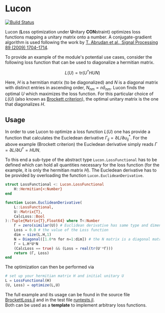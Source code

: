 # Lucon

[![Build Status](https://github.com/toschaefer/Lucon.jl/actions/workflows/CI.yml/badge.svg?branch=main)](https://github.com/toschaefer/Lucon.jl/actions/workflows/CI.yml?query=branch%3Amain)

Lucon (**L**oss optimization under **U**nitary **CON**straint) optimizes loss functions mapping a unitary matrix onto a number. A conjugate-gradient algorithm is used following the work by [T. Abrudan et al., Signal Processing 89 (2009) 1704–1714](https://dx.doi.org/10.1016/j.sigpro.2009.03.015).  

To provide an example of the module's potential use cases, consider the following loss function that can be used to diagonalize a hermitian matrix.
```math
L(U) = \text{tr}(U^\dagger H U N)
```
Here, $H$ is a hermitian matrix (to be diagonalized) and $N$ is a diagonal matrix with distinct entries in ascending order, $N_{nm} = n\delta_{nm}$. Lucon finds the optimal $U$ which maximizes the loss function.  For this particular choice of $L(U)$ (also known as [Brockett criterion](https://doi.org/10.1016/0024-3795(91)90021-N)), the optimal unitary matrix is the one that diagonalizes $H$.

## Usage

In order to use Lucon to optimize a loss function $L(U)$ one has provide a function that calculates the Eucledean derivative $\Gamma_{ij} = \partial L / \partial u^*_{ij}$. For the above example (Brockett criterion) the Eucledean derivative simply reads $\Gamma = \partial L /\partial U^\dagger = H U N$.  

To this end a sub-type of the abstract type ```Lucon.LossFunctional``` has to be defined which can hold all quantities necessary for the loss function (for the example, it is only the hermitian matrix $H$).
The Eucledean derivative has to be provided by overloading the function ```Lucon.EuclideanDerivative```.

```julia
struct LossFunctional <: Lucon.LossFunctional
    H::Hermitian{<:Number}
end

function Lucon.EuclideanDerivative(
    L::LossFunctional,
    U::Matrix{T},
    CalcLoss::Bool
)::Tuple{Matrix{T},Float64} where T<:Number
    Γ = zero(similar(U)) # Euclidean derivative has same type and dimension as U
    Loss = 0.0 # the value of the Loss function
    dim = size(L.H,1)
    N = Diagonal([1.0*n for n=1:dim]) # the N matrix is a diagonal matrix with entries N_nn = n
    Γ = L.H*U*N
    (CalcLoss == true) && (Loss = real(tr(U'*Γ)))
    return (Γ, Loss)
end
```
The optimization can then be performed via
```julia
# set up your hermitian matrix H and initial unitary U
L = LossFunctional(H)
(U, Loss) = optimize(L,U)
```
The full example and its usage can be found in the source file [BrockettLoss.jl](src/BrockettLoss.jl) and in the test file [runtests.jl](test/runtests.jl).  
Both can be used as a **template** to implement arbitrary loss functions.
